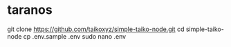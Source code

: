 # taranos
git clone https://github.com/taikoxyz/simple-taiko-node.git cd simple-taiko-node cp .env.sample .env sudo nano .env

